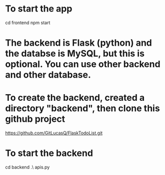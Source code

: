 # To start the app
cd frontend
npm start

# The backend is Flask (python) and the databse is MySQL, but this is optional. You can use other backend and other database.

# To create the backend, created a directory "backend", then clone this github project
https://github.com/GitLucasQ/FlaskTodoList.git

# To start the backend
cd backend
.\ apis.py